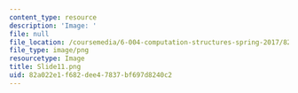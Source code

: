 ```yaml
---
content_type: resource
description: 'Image: '
file: null
file_location: /coursemedia/6-004-computation-structures-spring-2017/82a022e1f682dee47837bf697d8240c2_Slide11.png
file_type: image/png
resourcetype: Image
title: Slide11.png
uid: 82a022e1-f682-dee4-7837-bf697d8240c2
---
```


